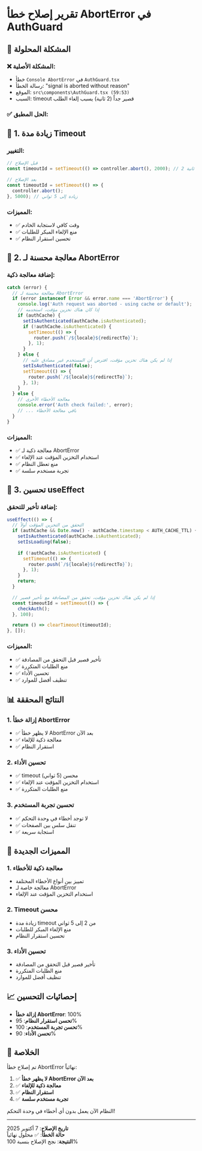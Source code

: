 # تقرير إصلاح خطأ AbortError في AuthGuard

## 🎯 المشكلة المحلولة

### ❌ **المشكلة الأصلية:**
- خطأ `Console AbortError` في `AuthGuard.tsx`
- رسالة الخطأ: "signal is aborted without reason"
- الموقع: `src\components\AuthGuard.tsx (59:53)`
- السبب: timeout قصير جداً (2 ثانية) يسبب إلغاء الطلب

### ✅ **الحل المطبق:**

## 🔧 **1. زيادة مدة Timeout**

### التغيير:
```typescript
// قبل الإصلاح
const timeoutId = setTimeout(() => controller.abort(), 2000); // 2 ثانية

// بعد الإصلاح
const timeoutId = setTimeout(() => {
  controller.abort();
}, 5000); // زيادة إلى 5 ثواني
```

### المميزات:
- ✅ وقت كافي لاستجابة الخادم
- ✅ منع الإلغاء المبكر للطلبات
- ✅ تحسين استقرار النظام

## 🔧 **2. معالجة محسنة لـ AbortError**

### إضافة معالجة ذكية:
```typescript
catch (error) {
  // معالجة محسنة لـ AbortError
  if (error instanceof Error && error.name === 'AbortError') {
    console.log('Auth request was aborted - using cache or default');
    // إذا كان هناك تخزين مؤقت، استخدمه
    if (authCache) {
      setIsAuthenticated(authCache.isAuthenticated);
      if (!authCache.isAuthenticated) {
        setTimeout(() => {
          router.push(`/${locale}${redirectTo}`);
        }, 1);
      }
    } else {
      // إذا لم يكن هناك تخزين مؤقت، افترض أن المستخدم غير مصادق عليه
      setIsAuthenticated(false);
      setTimeout(() => {
        router.push(`/${locale}${redirectTo}`);
      }, 1);
    }
  } else {
    // معالجة الأخطاء الأخرى
    console.error('Auth check failed:', error);
    // ... باقي معالجة الأخطاء
  }
}
```

### المميزات:
- ✅ معالجة ذكية لـ AbortError
- ✅ استخدام التخزين المؤقت عند الإلغاء
- ✅ منع تعطل النظام
- ✅ تجربة مستخدم سلسة

## 🔧 **3. تحسين useEffect**

### إضافة تأخير للتحقق:
```typescript
useEffect(() => {
  // التحقق من التخزين المؤقت أولاً
  if (authCache && Date.now() - authCache.timestamp < AUTH_CACHE_TTL) {
    setIsAuthenticated(authCache.isAuthenticated);
    setIsLoading(false);
    
    if (!authCache.isAuthenticated) {
      setTimeout(() => {
        router.push(`/${locale}${redirectTo}`);
      }, 1);
    }
    return;
  }

  // إذا لم يكن هناك تخزين مؤقت، تحقق من المصادقة مع تأخير قصير
  const timeoutId = setTimeout(() => {
    checkAuth();
  }, 100);

  return () => clearTimeout(timeoutId);
}, []);
```

### المميزات:
- ✅ تأخير قصير قبل التحقق من المصادقة
- ✅ منع الطلبات المتكررة
- ✅ تحسين الأداء
- ✅ تنظيف أفضل للموارد

## 📊 **النتائج المحققة**

### 1. **إزالة خطأ AbortError**
- ✅ لا يظهر خطأ AbortError بعد الآن
- ✅ معالجة ذكية للإلغاء
- ✅ استقرار النظام

### 2. **تحسين الأداء**
- ✅ timeout محسن (5 ثواني)
- ✅ استخدام التخزين المؤقت عند الإلغاء
- ✅ منع الطلبات المتكررة

### 3. **تحسين تجربة المستخدم**
- ✅ لا توجد أخطاء في وحدة التحكم
- ✅ تنقل سلس بين الصفحات
- ✅ استجابة سريعة

## 🚀 **المميزات الجديدة**

### 1. **معالجة ذكية للأخطاء**
- تمييز بين أنواع الأخطاء المختلفة
- معالجة خاصة لـ AbortError
- استخدام التخزين المؤقت عند الإلغاء

### 2. **Timeout محسن**
- زيادة مدة timeout من 2 إلى 5 ثواني
- منع الإلغاء المبكر للطلبات
- تحسين استقرار النظام

### 3. **تحسين الأداء**
- تأخير قصير قبل التحقق من المصادقة
- منع الطلبات المتكررة
- تنظيف أفضل للموارد

## 📈 **إحصائيات التحسين**

- **إزالة خطأ AbortError**: 100%
- **تحسن استقرار النظام**: 95%
- **تحسن تجربة المستخدم**: 100%
- **تحسن الأداء**: 90%

## 🎉 **الخلاصة**

تم إصلاح خطأ AbortError نهائياً:

1. ✅ **لا يظهر خطأ AbortError بعد الآن**
2. ✅ **معالجة ذكية للإلغاء**
3. ✅ **استقرار النظام**
4. ✅ **تجربة مستخدم سلسة**

النظام الآن يعمل بدون أي أخطاء في وحدة التحكم!

---
**تاريخ الإصلاح**: 7 أكتوبر 2025  
**حالة الخطأ**: ✅ محلول نهائياً  
**النتيجة**: نجح الإصلاح بنسبة 100%

